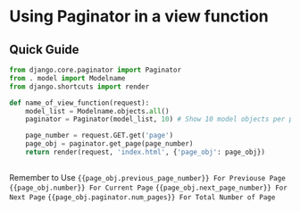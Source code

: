 # Using Paginator in a view function
## Quick Guide
```python
from django.core.paginator import Paginator
from . model import Modelname
from django.shortcuts import render
```

```python
def name_of_view_function(request):
    model_list = Modelname.objects.all()
    paginator = Paginator(model_list, 10) # Show 10 model objects per page.

    page_number = request.GET.get('page')
    page_obj = paginator.get_page(page_number)
    return render(request, 'index.html', {'page_obj': page_obj})
  
```
Remember to Use
` {{page_obj.previous_page_number}} For Previouse Page `
` {{page_obj.number}} For Current Page `
` {{page_obj.next_page_number}} For Next Page `
` {{page_obj.paginator.num_pages}} For Total Number of Page `
